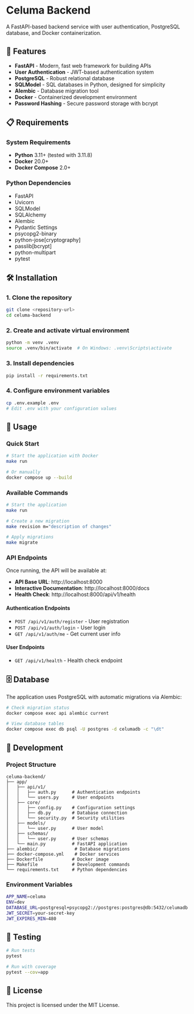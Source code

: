 # Celuma Backend

A FastAPI-based backend service with user authentication, PostgreSQL database, and Docker containerization.

## 🚀 Features

- **FastAPI** - Modern, fast web framework for building APIs
- **User Authentication** - JWT-based authentication system
- **PostgreSQL** - Robust relational database
- **SQLModel** - SQL databases in Python, designed for simplicity
- **Alembic** - Database migration tool
- **Docker** - Containerized development environment
- **Password Hashing** - Secure password storage with bcrypt

## 📋 Requirements

### System Requirements
- **Python** 3.11+ (tested with 3.11.8)
- **Docker** 20.0+
- **Docker Compose** 2.0+

### Python Dependencies
- FastAPI
- Uvicorn
- SQLModel
- SQLAlchemy
- Alembic
- Pydantic Settings
- psycopg2-binary
- python-jose[cryptography]
- passlib[bcrypt]
- python-multipart
- pytest

## 🛠️ Installation

### 1. Clone the repository
```bash
git clone <repository-url>
cd celuma-backend
```

### 2. Create and activate virtual environment
```bash
python -m venv .venv
source .venv/bin/activate  # On Windows: .venv\Scripts\activate
```

### 3. Install dependencies
```bash
pip install -r requirements.txt
```

### 4. Configure environment variables
```bash
cp .env.example .env
# Edit .env with your configuration values
```

## 🚀 Usage

### Quick Start
```bash
# Start the application with Docker
make run

# Or manually
docker compose up --build
```

### Available Commands
```bash
# Start the application
make run

# Create a new migration
make revision m="description of changes"

# Apply migrations
make migrate
```

### API Endpoints

Once running, the API will be available at:
- **API Base URL**: http://localhost:8000
- **Interactive Documentation**: http://localhost:8000/docs
- **Health Check**: http://localhost:8000/api/v1/health

#### Authentication Endpoints
- `POST /api/v1/auth/register` - User registration
- `POST /api/v1/auth/login` - User login
- `GET /api/v1/auth/me` - Get current user info

#### User Endpoints
- `GET /api/v1/health` - Health check endpoint

## 🗄️ Database

The application uses PostgreSQL with automatic migrations via Alembic:

```bash
# Check migration status
docker compose exec api alembic current

# View database tables
docker compose exec db psql -U postgres -d celumadb -c "\dt"
```

## 🔧 Development

### Project Structure
```
celuma-backend/
├── app/
│   ├── api/v1/
│   │   ├── auth.py      # Authentication endpoints
│   │   └── users.py     # User endpoints
│   ├── core/
│   │   ├── config.py    # Configuration settings
│   │   ├── db.py        # Database connection
│   │   └── security.py  # Security utilities
│   ├── models/
│   │   └── user.py      # User model
│   ├── schemas/
│   │   └── user.py      # User schemas
│   └── main.py          # FastAPI application
├── alembic/              # Database migrations
├── docker-compose.yml    # Docker services
├── Dockerfile           # Docker image
├── Makefile             # Development commands
└── requirements.txt     # Python dependencies
```

### Environment Variables
```bash
APP_NAME=celuma
ENV=dev
DATABASE_URL=postgresql+psycopg2://postgres:postgres@db:5432/celumadb
JWT_SECRET=your-secret-key
JWT_EXPIRES_MIN=480
```

## 🧪 Testing

```bash
# Run tests
pytest

# Run with coverage
pytest --cov=app
```

## 📝 License

This project is licensed under the MIT License.
